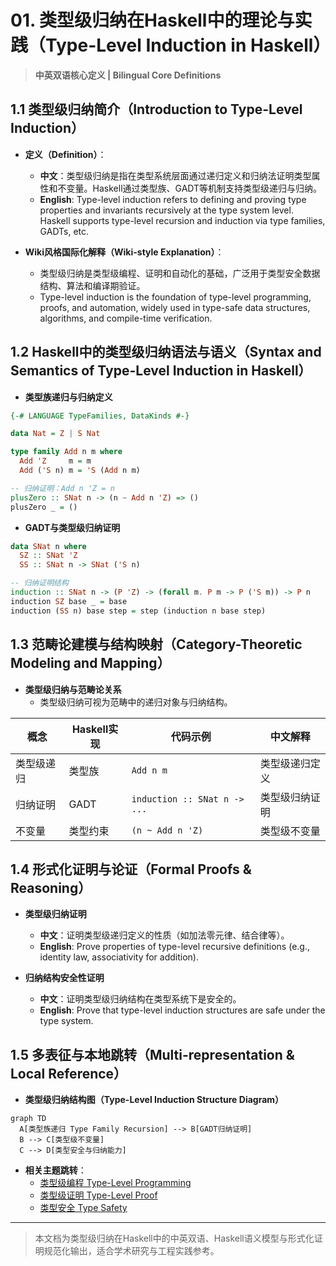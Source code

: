 # 01. 类型级归纳在Haskell中的理论与实践（Type-Level Induction in Haskell）

> **中英双语核心定义 | Bilingual Core Definitions**

## 1.1 类型级归纳简介（Introduction to Type-Level Induction）

- **定义（Definition）**：
  - **中文**：类型级归纳是指在类型系统层面通过递归定义和归纳法证明类型属性和不变量。Haskell通过类型族、GADT等机制支持类型级递归与归纳。
  - **English**: Type-level induction refers to defining and proving type properties and invariants recursively at the type system level. Haskell supports type-level recursion and induction via type families, GADTs, etc.

- **Wiki风格国际化解释（Wiki-style Explanation）**：
  - 类型级归纳是类型级编程、证明和自动化的基础，广泛用于类型安全数据结构、算法和编译期验证。
  - Type-level induction is the foundation of type-level programming, proofs, and automation, widely used in type-safe data structures, algorithms, and compile-time verification.

## 1.2 Haskell中的类型级归纳语法与语义（Syntax and Semantics of Type-Level Induction in Haskell）

- **类型族递归与归纳定义**

```haskell
{-# LANGUAGE TypeFamilies, DataKinds #-}

data Nat = Z | S Nat

type family Add n m where
  Add 'Z     m = m
  Add ('S n) m = 'S (Add n m)

-- 归纳证明：Add n 'Z = n
plusZero :: SNat n -> (n ~ Add n 'Z) => ()
plusZero _ = ()
```

- **GADT与类型级归纳证明**

```haskell
data SNat n where
  SZ :: SNat 'Z
  SS :: SNat n -> SNat ('S n)

-- 归纳证明结构
induction :: SNat n -> (P 'Z) -> (forall m. P m -> P ('S m)) -> P n
induction SZ base _ = base
induction (SS n) base step = step (induction n base step)
```

## 1.3 范畴论建模与结构映射（Category-Theoretic Modeling and Mapping）

- **类型级归纳与范畴论关系**
  - 类型级归纳可视为范畴中的递归对象与归纳结构。

| 概念 | Haskell实现 | 代码示例 | 中文解释 |
|------|-------------|----------|----------|
| 类型级递归 | 类型族 | `Add n m` | 类型级递归定义 |
| 归纳证明 | GADT | `induction :: SNat n -> ...` | 类型级归纳证明 |
| 不变量 | 类型约束 | `(n ~ Add n 'Z)` | 类型级不变量 |

## 1.4 形式化证明与论证（Formal Proofs & Reasoning）

- **类型级归纳证明**
  - **中文**：证明类型级递归定义的性质（如加法零元律、结合律等）。
  - **English**: Prove properties of type-level recursive definitions (e.g., identity law, associativity for addition).

- **归纳结构安全性证明**
  - **中文**：证明类型级归纳结构在类型系统下是安全的。
  - **English**: Prove that type-level induction structures are safe under the type system.

## 1.5 多表征与本地跳转（Multi-representation & Local Reference）

- **类型级归纳结构图（Type-Level Induction Structure Diagram）**

```mermaid
graph TD
  A[类型族递归 Type Family Recursion] --> B[GADT归纳证明]
  B --> C[类型级不变量]
  C --> D[类型安全与归纳能力]
```

- **相关主题跳转**：
  - [类型级编程 Type-Level Programming](./01-Type-Level-Programming.md)
  - [类型级证明 Type-Level Proof](./01-Type-Level-Proof.md)
  - [类型安全 Type Safety](./01-Type-Safety.md)

---

> 本文档为类型级归纳在Haskell中的中英双语、Haskell语义模型与形式化证明规范化输出，适合学术研究与工程实践参考。
